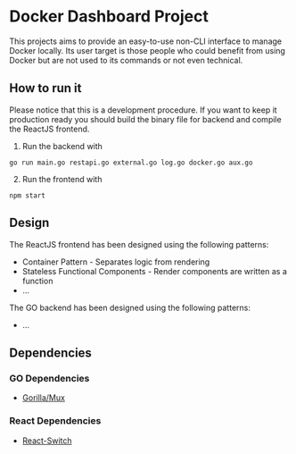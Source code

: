 # Docker Dashboard Project

This projects aims to provide an easy-to-use non-CLI interface to manage Docker locally. Its user target is those people who could benefit from using Docker but are not used to its commands or not even technical.

## How to run it

Please notice that this is a development procedure. If you want to keep it production ready you should build the binary file for backend and compile the ReactJS frontend.

1. Run the backend with

```
go run main.go restapi.go external.go log.go docker.go aux.go
```

2. Run the frontend with

```
npm start
```

## Design

The ReactJS frontend has been designed using the following patterns:

* Container Pattern - Separates logic from rendering
* Stateless Functional Components - Render components are written as a function
* ...

The GO backend has been designed using the following patterns:

* ...

## Dependencies

### GO Dependencies

* [Gorilla/Mux](https://github.com/gorilla/mux)

### React Dependencies

* [React-Switch](https://www.npmjs.com/package/react-switch)